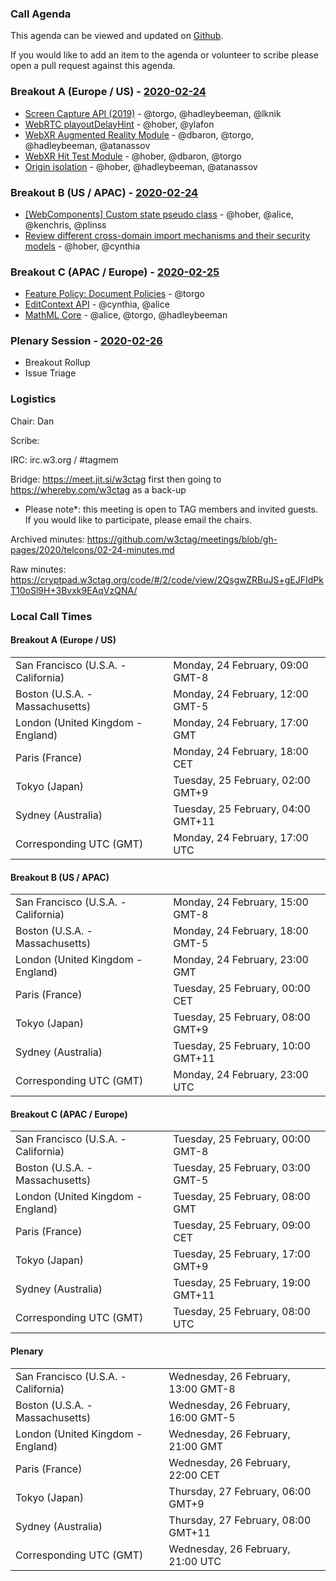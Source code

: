 ### Call Agenda

This agenda can be viewed and updated on [Github](https://github.com/w3ctag/meetings/blob/gh-pages/2020/telcons/02-24-agenda.md).

If you would like to add an item to the agenda or volunteer to scribe please open a pull request against this agenda.

### Breakout A (Europe / US) - [2020-02-24](https://www.timeanddate.com/worldclock/converter.html?iso=20200224T170000&p1=224&p2=43&p3=136&p4=195&p5=248&p6=240)

* [Screen Capture API (2019)](https://github.com/w3ctag/design-reviews/issues/440) - @torgo, @hadleybeeman, @lknik
* [WebRTC playoutDelayHint](https://github.com/w3ctag/design-reviews/issues/441) - @hober, @ylafon
* [WebXR Augmented Reality Module](https://github.com/w3ctag/design-reviews/issues/462) - @dbaron, @torgo, @hadleybeeman, @atanassov
* [WebXR Hit Test Module](https://github.com/w3ctag/design-reviews/issues/463) - @hober, @dbaron, @torgo
* [Origin isolation](https://github.com/w3ctag/design-reviews/issues/464) - @hober, @hadleybeeman, @atanassov

### Breakout B (US / APAC) - [2020-02-24](https://www.timeanddate.com/worldclock/converter.html?iso=20200224T230000&p1=224&p2=43&p3=136&p4=195&p5=248&p6=240)

* [[WebComponents] Custom state pseudo class](https://github.com/w3ctag/design-reviews/issues/428) - @hober, @alice, @kenchris, @plinss
* [Review different cross-domain import mechanisms and their security models](https://github.com/w3ctag/design-reviews/issues/446) - @hober, @cynthia

### Breakout C (APAC / Europe) - [2020-02-25](https://www.timeanddate.com/worldclock/converter.html?iso=20200225T080000&p1=224&p2=43&p3=136&p4=195&p5=248&p6=240)

* [Feature Policy: Document Policies](https://github.com/w3ctag/design-reviews/issues/408) - @torgo
* [EditContext API](https://github.com/w3ctag/design-reviews/issues/416) - @cynthia, @alice
* [MathML Core](https://github.com/w3ctag/design-reviews/issues/438) - @alice, @torgo, @hadleybeeman

### Plenary Session - [2020-02-26](https://www.timeanddate.com/worldclock/converter.html?iso=20200226T210000&p1=224&p2=43&p3=136&p4=195&p5=248&p6=240)

* Breakout Rollup
* Issue Triage

### Logistics

Chair: Dan

Scribe:

IRC: irc.w3.org / #tagmem

Bridge: https://meet.jit.si/w3ctag first then going to https://whereby.com/w3ctag as a back-up

* Please note*: this meeting is open to TAG members and invited guests. If you would like to participate, please email the chairs.

Archived minutes: https://github.com/w3ctag/meetings/blob/gh-pages/2020/telcons/02-24-minutes.md

Raw minutes: https://cryptpad.w3ctag.org/code/#/2/code/view/2QsgwZRBuJS+gEJFIdPkT10oSl9H+3Bvxk9EAqVzQNA/


### Local Call Times

#### Breakout A (Europe / US)

<table>
<tr><td> San Francisco (U.S.A. - California) <td> Monday, 24 February, 09:00 GMT-8</td></tr>
<tr><td> Boston (U.S.A. - Massachusetts) <td> Monday, 24 February, 12:00 GMT-5</td></tr>
<tr><td> London (United Kingdom - England) <td> Monday, 24 February, 17:00 GMT</td></tr>
<tr><td> Paris (France) <td> Monday, 24 February, 18:00 CET</td></tr>
<tr><td> Tokyo (Japan) <td> Tuesday, 25 February, 02:00 GMT+9</td></tr>
<tr><td> Sydney (Australia) <td> Tuesday, 25 February, 04:00 GMT+11</td></tr>
<tr><td> Corresponding UTC (GMT) <td> Monday, 24 February, 17:00 UTC</td></tr>
</table>

#### Breakout B (US / APAC)

<table>
<tr><td> San Francisco (U.S.A. - California) <td> Monday, 24 February, 15:00 GMT-8</td></tr>
<tr><td> Boston (U.S.A. - Massachusetts) <td> Monday, 24 February, 18:00 GMT-5</td></tr>
<tr><td> London (United Kingdom - England) <td> Monday, 24 February, 23:00 GMT</td></tr>
<tr><td> Paris (France) <td> Tuesday, 25 February, 00:00 CET</td></tr>
<tr><td> Tokyo (Japan) <td> Tuesday, 25 February, 08:00 GMT+9</td></tr>
<tr><td> Sydney (Australia) <td> Tuesday, 25 February, 10:00 GMT+11</td></tr>
<tr><td> Corresponding UTC (GMT) <td> Monday, 24 February, 23:00 UTC</td></tr>
</table>

#### Breakout C (APAC / Europe)

<table>
<tr><td> San Francisco (U.S.A. - California) <td> Tuesday, 25 February, 00:00 GMT-8</td></tr>
<tr><td> Boston (U.S.A. - Massachusetts) <td> Tuesday, 25 February, 03:00 GMT-5</td></tr>
<tr><td> London (United Kingdom - England) <td> Tuesday, 25 February, 08:00 GMT</td></tr>
<tr><td> Paris (France) <td> Tuesday, 25 February, 09:00 CET</td></tr>
<tr><td> Tokyo (Japan) <td> Tuesday, 25 February, 17:00 GMT+9</td></tr>
<tr><td> Sydney (Australia) <td> Tuesday, 25 February, 19:00 GMT+11</td></tr>
<tr><td> Corresponding UTC (GMT) <td> Tuesday, 25 February, 08:00 UTC</td></tr>
</table>

#### Plenary

<table>
<tr><td> San Francisco (U.S.A. - California) <td> Wednesday, 26 February, 13:00 GMT-8</td></tr>
<tr><td> Boston (U.S.A. - Massachusetts) <td> Wednesday, 26 February, 16:00 GMT-5</td></tr>
<tr><td> London (United Kingdom - England) <td> Wednesday, 26 February, 21:00 GMT</td></tr>
<tr><td> Paris (France) <td> Wednesday, 26 February, 22:00 CET</td></tr>
<tr><td> Tokyo (Japan) <td> Thursday, 27 February, 06:00 GMT+9</td></tr>
<tr><td> Sydney (Australia) <td> Thursday, 27 February, 08:00 GMT+11</td></tr>
<tr><td> Corresponding UTC (GMT) <td> Wednesday, 26 February, 21:00 UTC</td></tr>
</table>

